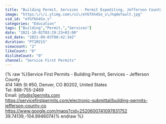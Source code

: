```yaml
---
title: "Building Permit, Services - Permit Expediting, Jefferson County with Service First Permits"
image: "https:\/\/i.ytimg.com\/vi\/eYGfkh4So_s\/hqdefault.jpg"
vid_id: "eYGfkh4So_s"
categories: "Education"
tags: ["Building","Permit,","Services"]
date: "2021-10-02T03:29:23+03:00"
vid_date: "2021-09-03T08:42:34Z"
duration: "PT1M21S"
viewcount: "2"
likeCount: "0"
dislikeCount: "0"
channel: "Service First Permits"
---
```

{% raw %}Service First Permits - Building Permit, Services - Jefferson County <br />414 14th St #50, Denver, CO 80202, United States<br />Tel: 888-755-2469<br />Email: info@s1permits.com<br /><a rel="nofollow" target="blank" href="https://servicefirstpermits.com/electronic-submittal/building-permits-jefferson-county-co">https://servicefirstpermits.com/electronic-submittal/building-permits-jefferson-county-co</a><br /><a rel="nofollow" target="blank" href="https://www.google.com/maps?cid=2520600741097831752">https://www.google.com/maps?cid=2520600741097831752</a><br />39.74139,-104.9946074{% endraw %}
